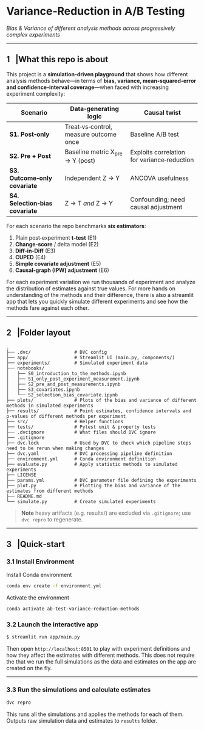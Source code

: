 # Variance‑Reduction in A/B Testing

*Bias & Variance of different analysis methods across progressively complex experiments*

---

## 1 ▕ What this repo is about

This project is a **simulation‑driven playground** that shows how different analysis methods behave—in terms of **bias, variance, mean‑squared‑error and confidence‑interval coverage**—when faced with increasing experiment complexity:

| Scenario                         | Data‑generating logic                      | Causal twist                                |
| -------------------------------- | ------------------------------------------ | ------------------------------------------- |
| **S1. Post‑only**                | Treat‑vs‑control, measure outcome once     | Baseline A/B test                           |
| **S2. Pre + Post**               | Baseline metric X<sub>pre</sub> → Y (post) | Exploits correlation for variance‑reduction |
| **S3. Outcome‑only covariate**   | Independent Z → Y                          | ANCOVA usefulness                           |
| **S4. Selection‑bias covariate** | Z → T *and* Z → Y                          | Confounding; need causal adjustment         |

For each scenario the repo benchmarks **six estimators**:

1. Plain post‑experiment **t‑test** (E1)
2. **Change‑score** / delta model (E2)
3. **Diff‑in‑Diff** (E3)
4. **CUPED** (E4)
5. **Simple covariate adjustment** (E5)
6. **Causal‑graph (IPW) adjustment** (E6)

For each experiment variation we run thousands of experiment and analyze the distribution of estimates against true values.
For more hands on understanding of the methods and their difference, there is also a streamlit app that lets you quickly simulate
different experiments and see how the methods fare against each other.

---

## 2 ▕ Folder layout

```text
.
├── .dvc/                # DVC config
├── app/                 # Streamlit UI (main.py, components/)
├── experiments/         # Simulated experiment data
├── notebooks/
│   ├── S0_introduction_to_the_methods.ipynb
│   ├── S1_only_post_experiment_measurement.ipynb
│   ├── S2_pre_and_post_measurements.ipynb
│   ├── S3_covariates.ipynb
│   └── S2_selection_bias_covariate.ipynb
├── plots/               # Plots of the bias and variance of different methods in simulated experiments
├── results/             # Point estimates, confidence intervals and p-values of different methods per experiment
├── src/                 # Helper functions
├── tests/               # Pytest unit & property tests
├── .dvcignore           # What files should DVC ignore
├── .gitignore
├── dvc.lock             # Used by DVC to check which pipeline steps need to be rerun when making changes
├── dvc.yaml             # DVC processing pipeline definition
├── environment.yml      # Conda environment definition
├── evaluate.py          # Apply statistic methods to simulated experiments
├── LICENSE
├── params.yml           # DVC parameter file defining the experiments
├── plot.py              # Plotting the bias and variance of the estimates from different methods
├── README.md
└── simulate.py          # Create simulated experiments
```

> **Note** heavy artifacts (e.g. results/) are excluded via `.gitignore`; use `dvc repro` to regenerate.

---

## 3 ▕ Quick‑start

### 3.1 Install Environment

Install Conda environment
```bash
conda env create -f environment.yml
```

Activate the environment
```bash
conda activate ab-test-variance-reduction-methods
```

### 3.2 Launch the interactive app

```bash
$ streamlit run app/main.py
```

Then open `http://localhost:8501` to play with experiment definitions and how they affect the estimates with different methods. This does not require the that we run the full simulations as the data and estimates on the app are created on the fly.

---

### 3.3 Run the simulations and calculate estimates

```bash
dvc repro
```

This runs all the simulations and applies the methods for each of them. Outputs raw simulation data and estimates to `results` folder.
